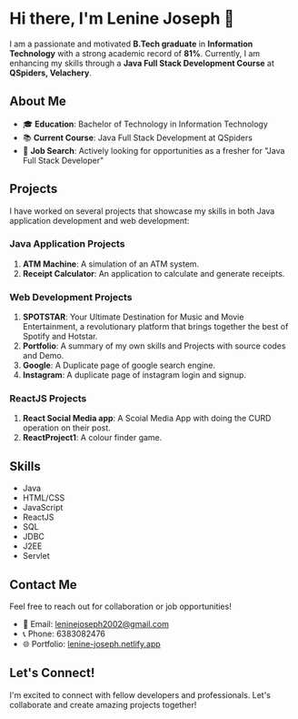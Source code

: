 # Hi there, I'm Lenine Joseph 👋

I am a passionate and motivated **B.Tech graduate** in **Information Technology** with a strong academic record of **81%**. Currently, I am enhancing my skills through a **Java Full Stack Development Course** at **QSpiders, Velachery**.

## About Me

- 🎓 **Education**: Bachelor of Technology in Information Technology
- 📚 **Current Course**: Java Full Stack Development at QSpiders
- 💼 **Job Search**: Actively looking for opportunities as a fresher for "Java Full Stack Developer"

## Projects

I have worked on several projects that showcase my skills in both Java application development and web development:

### Java Application Projects
1. **ATM Machine**: A simulation of an ATM system.
2. **Receipt Calculator**: An application to calculate and generate receipts.

### Web Development Projects
1. **SPOTSTAR**: Your Ultimate Destination for Music and Movie Entertainment, a revolutionary platform that brings together the best of Spotify and Hotstar.
2. **Portfolio**: A summary of my own skills and Projects with source codes and Demo.
3. **Google**: A Duplicate page of google search engine.
4. **Instagram**: A duplicate page of instagram login and signup.

### ReactJS Projects
1. **React Social Media app**: A Scoial Media App with doing the CURD operation on their post.
2. **ReactProject1**: A colour finder game.

## Skills

- Java
- HTML/CSS
- JavaScript
- ReactJS
- SQL
- JDBC
- J2EE
- Servlet

## Contact Me

Feel free to reach out for collaboration or job opportunities!

- 📧 Email: [leninejoseph2002@gmail.com](mailto:leninejoseph2002@gmail.com)
- 📞 Phone: 6383082476
- 🌐 Portfolio: [lenine-joseph.netlify.app](https://lenine-joseph.netlify.app/)

## Let's Connect!

I'm excited to connect with fellow developers and professionals. Let's collaborate and create amazing projects together!

